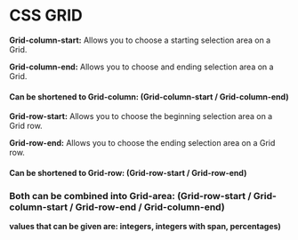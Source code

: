 # CSS GRID

**Grid-column-start:** Allows you to choose a starting selection area on a Grid.

**Grid-column-end:** Allows you to choose and ending selection area on a Grid.

#### Can be shortened to Grid-column: (Grid-column-start / Grid-column-end)


**Grid-row-start:** Allows you to choose the beginning selection area on a Grid row.

**Grid-row-end:** Allows you to choose the ending selection area on a Grid row.

#### Can be shortened to Grid-row: (Grid-row-start / Grid-row-end)



### Both can be combined into Grid-area: (Grid-row-start / Grid-column-start / Grid-row-end / Grid-column-end)

**values that can be given are: integers, integers with span, percentages)**

